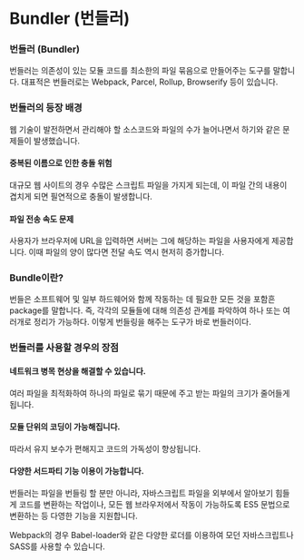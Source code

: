# Bundler (번들러)

### 번들러 (Bundler)

번들러는 의존성이 있는 모듈 코드를 최소한의 파일 묶음으로 만들어주는 도구를 말합니다. 대표적은 번들러로는 Webpack, Parcel, Rollup, Browserify 등이 있습니다.

### 번들러의 등장 배경

웹 기술이 발전하면서 관리해야 할 소스코드와 파일의 수가 늘어나면서 하기와 같은 문제들이 발생했습니다.

#### 중복된 이름으로 인한 충돌 위험

대규모 웹 사이트의 경우 수많은 스크립트 파일을 가지게 되는데, 이 파일 간의 내용이 겹치게 되면 필연적으로 충돌이 발생합니다.

#### 파일 전송 속도 문제

사용자가 브라우저에 URL을 입력하면 서버는 그에 해당하는 파일을 사용자에게 제공합니다. 이때 파일의 양이 많다면 전달 속도 역시 현저히 증가합니다.

### Bundle이란?

번들은 소프트웨어 및 일부 하드웨어와 함께 작동하는 데 필요한 모든 것을 포함흔 package를 말합니다.  즉, 각각의 모듈들에 대해 의존성 관계를 파악하여 하나 또는 여러개로 정리가 가능하다. 이렇게 번들링을 해주는 도구가 바로 번들러이다.

### 번들러를 사용할 경우의 장점

#### 네트워크 병목 현상을 해결할 수 있습니다.

여러 파일을 최적화하여 하나의 파일로 묶기 때문에 주고 받는 파일의 크기가 줄어들게 됩니다.

#### 모듈 단위의 코딩이 가능해집니다.

따라서 유지 보수가 편해지고 코드의 가독성이 향상됩니다.

#### 다양한 서드파티 기능 이용이 가능합니다.

번들러는 파일을 번들링 할 분만 아니라, 자바스크립트 파일을 외부에서 알아보기 힘들게 코드를 변환하는 작업이나, 모든 웹 브라우저에서 작동이 가능하도록 ES5 문법으로 변환하는 등 다영한 기능을 지원합니다.

Webpack의 경우 Babel-loader와 같은 다양한 로더를 이용하여 모던 자바스크립트나 SASS를 사용할 수 있습니다.
